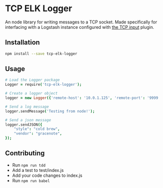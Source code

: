 # TCP ELK Logger

An node library for writing messages to a TCP socket.  Made specifically for interfacing with a Logstash instance
configured with [the TCP input](https://www.elastic.co/guide/en/logstash/current/plugins-inputs-tcp.html) plugin.

## Installation

```bash
npm install --save tcp-elk-logger
```

## Usage

```coffee
# Load the Logger package
Logger = require('tcp-elk-logger');

# Create a logger object
logger = new Logger({'remote-host': '10.0.1.125', 'remote-port': '9999'});

# Send a log message
logger.sendMessage('Testing from node!');

# Send a json message
logger.sendJSON({
    "style": "cold brew",
    "vendor": "gracenote",
});
```

## Contributing

* Run `npm run tdd`
* Add a test to test/index.js
* Add your code changes to index.js
* Run `npm run babel`